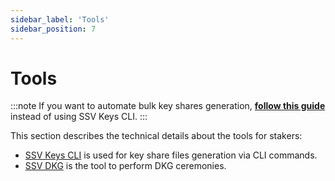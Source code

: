 ```yaml
---
sidebar_label: 'Tools'
sidebar_position: 7
---
```


# Tools

:::note 
If you want to automate bulk key shares generation, [**follow this guide**](/developers/) instead of using SSV Keys CLI.
:::

This section describes the technical details about the tools for stakers:
- [SSV Keys CLI](./ssv-keys-cli.md) is used for key share files generation via CLI commands.
- [SSV DKG](./ssv-dkg-client/README.md) is the tool to perform DKG ceremonies.
